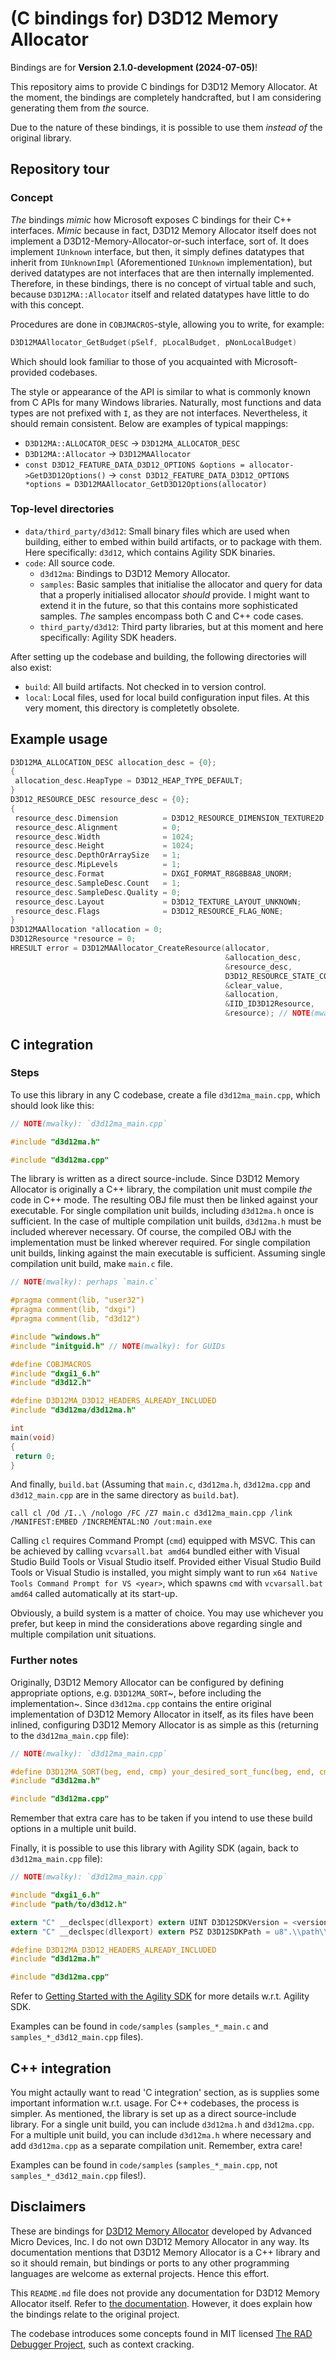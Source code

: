 # (C bindings for) D3D12 Memory Allocator

Bindings are for **Version 2.1.0-development (2024-07-05)**!

This repository aims to provide C bindings for D3D12 Memory Allocator. At the
moment, the bindings are completely handcrafted, but I am considering
generating them from _the_ source.

Due to the nature of these bindings, it is possible to use them _instead of_
the original library.

## Repository tour

### Concept

_The_ bindings _mimic_ how Microsoft exposes C bindings for their C++ interfaces.
_Mimic_ because in fact, D3D12 Memory Allocator itself does not implement a
D3D12-Memory-Allocator-or-such interface, sort of. It does implement `IUnknown`
interface, but then, it simply defines datatypes that inherit from
`IUnknownImpl` (Aforementioned `IUnknown` implementation), but derived
datatypes are not interfaces that are then internally implemented. Therefore,
in these bindings, there is no concept of virtual table and such, because
`D3D12MA::Allocator` itself and related datatypes have little to do with this
concept.

Procedures are done in `COBJMACROS`-style, allowing you to write, for example:
```c
D3D12MAAllocator_GetBudget(pSelf, pLocalBudget, pNonLocalBudget)
```
Which should look familiar to those of you acquainted with Microsoft-provided
codebases.

The style or appearance of the API is similar to what is commonly known from C
APIs for many Windows libraries. Naturally, most functions and data types are
not prefixed with `I`, as they are not interfaces. Nevertheless, it should
remain consistent. Below are examples of typical mappings:
- `D3D12MA::ALLOCATOR_DESC` → `D3D12MA_ALLOCATOR_DESC`
- `D3D12MA::Allocator` → `D3D12MAAllocator`
- `const D3D12_FEATURE_DATA_D3D12_OPTIONS &options = allocator->GetD3D12Options()` → `const D3D12_FEATURE_DATA_D3D12_OPTIONS *options = D3D12MAAllocator_GetD3D12Options(allocator)`

### Top-level directories

- `data/third_party/d3d12`: Small binary files which are used when building,
  either to embed within build artifacts, or to package with them. Here
  specifically: `d3d12`, which contains Agility SDK binaries.
- `code`: All source code.
  - `d3d12ma`: Bindings to D3D12 Memory Allocator.
  - `samples`: Basic samples that initialise the allocator and query for data
    that a properly initialised allocator _should_ provide. I might want to
    extend it in the future, so that this contains more sophisticated samples.
    _The_ samples encompass both C and C++ code cases.
  - `third_party/d3d12`: Third party libraries, but at this moment and here
    specifically: Agility SDK headers.

After setting up the codebase and building, the following directories will
also exist:

- `build`: All build artifacts. Not checked in to version control.
- `local`: Local files, used for local build configuration input files.
  At this very moment, this directory is completetly obsolete.

## Example usage

```c
D3D12MA_ALLOCATION_DESC allocation_desc = {0};
{
 allocation_desc.HeapType = D3D12_HEAP_TYPE_DEFAULT;
}
D3D12_RESOURCE_DESC resource_desc = {0};
{
 resource_desc.Dimension          = D3D12_RESOURCE_DIMENSION_TEXTURE2D;
 resource_desc.Alignment          = 0;
 resource_desc.Width              = 1024;
 resource_desc.Height             = 1024;
 resource_desc.DepthOrArraySize   = 1;
 resource_desc.MipLevels          = 1;
 resource_desc.Format             = DXGI_FORMAT_R8G8B8A8_UNORM;
 resource_desc.SampleDesc.Count   = 1;
 resource_desc.SampleDesc.Quality = 0;
 resource_desc.Layout             = D3D12_TEXTURE_LAYOUT_UNKNOWN;
 resource_desc.Flags              = D3D12_RESOURCE_FLAG_NONE;
}
D3D12MAAllocation *allocation = 0;
D3D12Resource *resource = 0;
HRESULT error = D3D12MAAllocator_CreateResource(allocator,
                                                &allocation_desc,
                                                &resource_desc,
                                                D3D12_RESOURCE_STATE_COPY_DEST,
                                                &clear_value,
                                                &allocation,
                                                &IID_ID3D12Resource,
                                                &resource); // NOTE(mwalky): or `(void **)(&resource)`
```

## C integration

### Steps

To use this library in any C codebase, create a file `d3d12ma_main.cpp`, which
should look like this:
```c
// NOTE(mwalky): `d3d12ma_main.cpp`

#include "d3d12ma.h"

#include "d3d12ma.cpp"
```
The library is written as a direct source-include. Since D3D12 Memory Allocator
is originally a C++ library, the compilation unit must compile _the_ code in
C++ mode. The resulting OBJ file must then be linked against your executable.
For single compilation unit builds, including `d3d12ma.h` once is sufficient.
In the case of multiple compilation unit builds, `d3d12ma.h` must be included
wherever necessary. Of course, the compiled OBJ with the implementation must be
linked wherever required. For single compilation unit builds, linking against
the main executable is sufficient. Assuming single compilation unit build, make
`main.c` file.
```c
// NOTE(mwalky): perhaps `main.c`

#pragma comment(lib, "user32")
#pragma comment(lib, "dxgi")
#pragma comment(lib, "d3d12")

#include "windows.h"
#include "initguid.h" // NOTE(mwalky): for GUIDs

#define COBJMACROS
#include "dxgi1_6.h"
#include "d3d12.h"

#define D3D12MA_D3D12_HEADERS_ALREADY_INCLUDED
#include "d3d12ma/d3d12ma.h"

int
main(void)
{
 return 0;
}
```
And finally, `build.bat` (Assuming that `main.c`, `d3d12ma.h`, `d3d12ma.cpp`
and `d3d12_main.cpp` are in the same directory as `build.bat`).
```batchfile
call cl /Od /I..\ /nologo /FC /Z7 main.c d3d12ma_main.cpp /link /MANIFEST:EMBED /INCREMENTAL:NO /out:main.exe
```
Calling `cl` requires Command Prompt (`cmd`) equipped with MSVC. This can be
achieved by calling `vcvarsall.bat amd64` bundled either with Visual Studio
Build Tools or Visual Studio itself. Provided either Visual Studio Build Tools
or Visual Studio is installed, you might simply want to run
`x64 Native Tools Command Prompt for VS <year>`, which spawns `cmd` with
`vcvarsall.bat amd64` called automatically at its start-up.

Obviously, a build system is a matter of choice. You may use whichever you
prefer, but keep in mind the considerations above regarding single and multiple
compilation unit situations.

### Further notes

Originally, D3D12 Memory Allocator can be configured by defining appropriate
options, e.g. `D3D12MA_SORT`~, before including the implementation~. Since
`d3d12ma.cpp` contains the entire original implementation of D3D12 Memory
Allocator in itself, as its files have been inlined, configuring D3D12 Memory
Allocator is as simple as this (returning to the `d3d12ma_main.cpp` file):
```c
// NOTE(mwalky): `d3d12ma_main.cpp`

#define D3D12MA_SORT(beg, end, cmp) your_desired_sort_func(beg, end, cmp)
#include "d3d12ma.h"

#include "d3d12ma.cpp"
```
Remember that extra care has to be taken if you intend to use these build
options in a multiple unit build.

Finally, it is possible to use this library with Agility SDK (again, back to
`d3d12ma_main.cpp` file):
```c
// NOTE(mwalky): `d3d12ma_main.cpp`

#include "dxgi1_6.h"
#include "path/to/d3d12.h"

extern "C" __declspec(dllexport) extern UINT D3D12SDKVersion = <version_of_d3d12>;
extern "C" __declspec(dllexport) extern PSZ D3D12SDKPath = u8".\\path\\to\\d3d12\\binaries";

#define D3D12MA_D3D12_HEADERS_ALREADY_INCLUDED
#include "d3d12ma.h"

#include "d3d12ma.cpp"
```
Refer to [Getting Started with the Agility SDK](https://devblogs.microsoft.com/directx/gettingstarted-dx12agility)
for more details w.r.t. Agility SDK.

Examples can be found in `code/samples` (`samples_*_main.c` and
`samples_*_d3d12_main.cpp` files).

## C++ integration

You might actaully want to read 'C integration' section, as is supplies some
important information w.r.t. usage. For C++ codebases, the process is simpler.
As mentioned, the library is set up as a direct source-include library. For a
single unit build, you can include `d3d12ma.h` and `d3d12ma.cpp`. For a
multiple unit build, you can include `d3d12ma.h` where necessary and add
`d3d12ma.cpp` as a separate compilation unit. Remember, extra care!

Examples can be found in `code/samples` (`samples_*_main.cpp`, not
`samples_*_d3d12_main.cpp` files!).

## Disclaimers

These are bindings for [D3D12 Memory Allocator](https://github.com/GPUOpen-LibrariesAndSDKs/D3D12MemoryAllocator)
developed by Advanced Micro Devices, Inc. I do not own D3D12 Memory Allocator
in any way. Its documentation mentions that D3D12 Memory Allocator is a C++
library and so it should remain, but bindings or ports to any other programming
languages are welcome as external projects. Hence this effort.

This `README.md` file does not provide any documentation for D3D12
Memory Allocator itself. Refer to [the documentation](https://gpuopen-librariesandsdks.github.io/D3D12MemoryAllocator/html/).
However, it does explain how the bindings relate to the original project.

The codebase introduces some concepts found in MIT licensed
[The RAD Debugger Project](https://github.com/EpicGamesExt/raddebugger), such
as context cracking.

